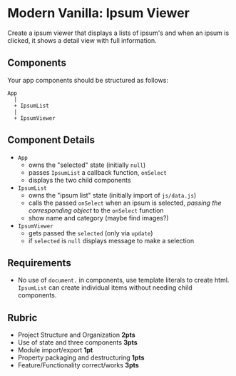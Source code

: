 Modern Vanilla: Ipsum Viewer
===

Create a ipsum viewer that displays a lists of ipsum's and when an ipsum is clicked, it shows a detail view with full information.

## Components

Your app components should be structured as follows:

```
App
  |
  + IpsumList
  |
  + IpsumViewer
```

## Component Details

* `App` 
    * owns the "selected" state (initially `null`)
    * passes `IpsumList` a callback function, `onSelect`
    * displays the two child components
* `IpsumList`
    * owns the "ipsum list" state (initially import of `js/data.js`)
    * calls the passed `onSelect` when an ipsum is selected, _passing the corresponding object_ to the `onSelect` function
    * show name and category (maybe find images?)
* `IpsumViewer`
    * gets passed the `selected` (only via `update`)
    * if `selected` is `null` displays message to make a selection

## Requirements

* No use of `document.` in components, use template literals to create html. `IpsumList` can create individual items without needing child components.

## Rubric

* Project Structure and Organization **2pts**
* Use of state and three components **3pts**
* Module import/export **1pt**
* Property packaging and destructuring **1pts**
* Feature/Functionality correct/works **3pts**